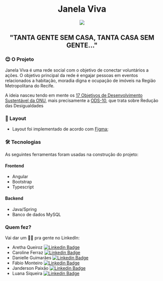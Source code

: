 <h1 align="center">Janela Viva</h1>

<p align="center">
  <img src="https://raw.githubusercontent.com/carolineferraz/JanelaViva/4489e6c38b157c0ab28e0d200ac7ede26533b267/src/assets/img/logo-amarela.svg" />
</p>

<h2 align="center">
	"TANTA GENTE SEM CASA, TANTA CASA SEM GENTE..."
</h2>

### 😊 O Projeto

<p align="left">Janela Viva é uma rede social com o objetivo de conectar voluntários a ações. O objetivo principal da rede é engajar pessoas em eventos relacionados a habitação, moradia digna e ocupação de imóveis na Região Metropolitana do Recife.</p>

<p align="left">A ideia nasceu tendo em mente os <a href="https://brasil.un.org/pt-br/sdgs">17 Objetivos de Desenvolvimento Sustentável da ONU</a>, mais precisamente a <a href="https://www.ipea.gov.br/ods/ods10.html">ODS-10</a>, que trata sobre Redução das Desigualdades</p>

### 📝 Layout

- Layout foi implementado de acordo com [Figma](https://www.figma.com/files/recent?fuid=1041384427179005808);

### 🛠 Tecnologias

As seguintes ferramentas foram usadas na construção do projeto:

#### Frontend

- Angular
- Bootstrap
- Typescript

#### Backend

- Java/Spring
- Banco de dados MySQL

### Quem fez?

Vai dar um 👋🏽 pra gente no LinkedIn:

- Aretha Queiroz [![Linkedin Badge](https://img.shields.io/badge/-arethaqueiroz-blue?style=flat-square&logo=linkedin&logoColor=white&link=https://www.linkedin.com/in/aretha-queiroz/)](https://www.linkedin.com/in/aretha-queiroz/)
- Caroline Ferraz [![Linkedin Badge](https://img.shields.io/badge/-carolineferraz-blue?style=flat-square&logo=linkedin&logoColor=white&link=https://www.linkedin.com/in/ferraz-caroline/)](https://www.linkedin.com/in/ferraz-caroline/)
- Danielle Guimarães [![Linkedin Badge](https://img.shields.io/badge/-daniellegmrs-blue?style=flat-square&logo=linkedin&logoColor=white&link=https://www.linkedin.com/in/danielle-guimaraes-/)](https://www.linkedin.com/in/danielle-guimaraes-/)
- Fábio Monteiro [![Linkedin Badge](https://img.shields.io/badge/-fabiomrm-blue?style=flat-square&logo=linkedin&logoColor=white&link=https://www.linkedin.com/in/fabiomrm/)](https://www.linkedin.com/in/fabiomrm/)
- Janderson Paixão [![Linkedin Badge](https://img.shields.io/badge/-jandersonpaixao-blue?style=flat-square&logo=linkedin&logoColor=white&link=https://www.linkedin.com/in/jandersonpaixao/)](https://www.linkedin.com/in/jandersonpaixao/)
- Luana Siqueira  [![Linkedin Badge](https://img.shields.io/badge/-luanasiqueira-blue?style=flat-square&logo=linkedin&logoColor=white&link=https://www.linkedin.com/in/luana-chaves-siqueira/)](https://www.linkedin.com/in/luana-chaves-siqueira/)
